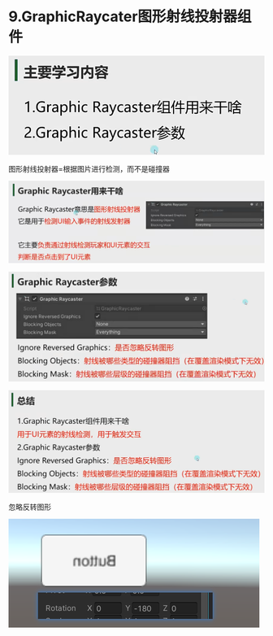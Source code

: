 # 9.GraphicRaycater图形射线投射器组件

![870c3efda706d883f5a813b6d515fae3.png](image/870c3efda706d883f5a813b6d515fae3.png)

图形射线投射器=根据图片进行检测，而不是碰撞器

![4ce7a67e506dc15d34deb6fb49c2c228.png](image/4ce7a67e506dc15d34deb6fb49c2c228.png)

![f15829007394e176fb9a110b9a72b424.png](image/f15829007394e176fb9a110b9a72b424.png)

![60244cc96510ecf9f1bb3d53c7624b08.png](image/60244cc96510ecf9f1bb3d53c7624b08.png)

忽略反转图形

![e25aab3fa5099d918a4de0c3cfa5a66b.png](image/e25aab3fa5099d918a4de0c3cfa5a66b.png)
